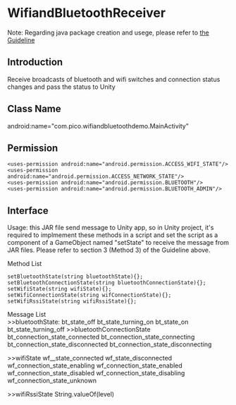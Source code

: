 # WifiandBluetoothReceiver

Note: Regarding java package creation and usege, please refer to [the Guideline](https://github.com/PicoSupport/PicoSupport/blob/master/How_to_use_JAR_file_in_Unity_project_on_Pico_device.docx)

## Introduction
Receive broadcasts of bluetooth and wifi switches and connection status changes and pass the status to Unity

## Class Name
android:name="com.pico.wifiandbluetoothdemo.MainActivity"

## Permission
```
<uses-permission android:name="android.permission.ACCESS_WIFI_STATE"/>
<uses-permission android:name="android.permission.ACCESS_NETWORK_STATE"/>
<uses-permission android:name="android.permission.BLUETOOTH"/>
<uses-permission android:name="android.permission.BLUETOOTH_ADMIN"/>
```

## Interface
Usage: this JAR file send message to Unity app, so in Unity project, it's required to implmement these methods in a script and set the script as a component of a GameObject named "setState" to receive the message from JAR files.
Please refer to section 3 (Method 3) of the Guideline above.

Method List

```
setBluetoothState(string bluetoothState){};
setBluetoothConnectionState(string bluetoothConnectionState){};
setWifiState(string wifiState){}; 
setWifiConnectionState(string wifConnectionState){};
setWifiRssiState(string wifiRssiState){};
```
Message List<br>
\>>bluetoothState:
bt_state_off  bt_state_turning_on bt_state_on bt_state_turning_off
\>>bluetoothConnectionState
bt_connection_state_connected bt_connection_state_connecting  bt_connection_state_disconnected  bt_connection_state_disconnecting

\>>wifiState
wf__state_connected wf_state_disconnected 
wf_connection_state_enabling  wf_connection_state_enabled wf_connection_state_disabled  wf_connection_state_disabling wf_connection_state_unknown

\>>wifiRssiState
String.valueOf(level)




